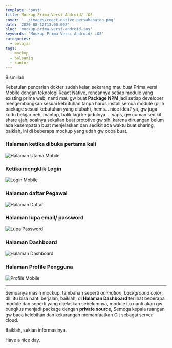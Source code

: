 ```yaml
---
template: 'post'
title: Mockup Prima Versi Android/ iOS
cover: '../images/react-native-persahabatan.png'
date: '2020-08-12T13:00:00Z'
slug: 'mockup-prima-versi-android-ios'
keywords: 'Mockup Prima Versi Android/ iOS'
categories:
  - belajar
tags:
  - mockup
  - balsamiq
  - kantor
---
```


Bismillah

Kebetulan pencarian dokter sudah kelar, sekarang mau buat Prima versi Mobile dengan teknologi React Native, rencannya setiap module yang existing prima web, nanti mau gw buat **Package NPM** jadi setiap developer mengembangkan sesuai kebutuhan tanpa harus install semua module (pilih package sesuai kebutuhan yang diubah), hems... nice idea? ya, gw juga kudu belajar neh, mantap, balik lagi ke judulnya ... yaps, gw cuman sedikit share ajah, soalnya sekalian buat prototive gw sih, karena diruangan belum ada kesempatan buat menjelaskan dan sedikit ada waktu buat sharing, baiklah, ini di beberapa mockup yang udah gw coba buat.

### Halaman ketika dibuka pertama kali

![Halaman Utama Mobile](../images/first.jpg)

### Ketika mengklik Login

![Login Mobile](../images/login.jpg)

### Halaman daftar Pegawai

![Halaman Daftar](../images/daftar.jpg)

### Halaman lupa email/ password

![Lupa Password](../images/lupa.jpg)

### Halaman Dashboard

![Halaman Dashboard](../images/dashboard.jpg)

### Halaman Profile Pengguna

![Profile Mobile](../images/profile.jpg)

---

Semuanya masih mockup, tambahan seperti _animation_, _background color_, dll. itu bisa nanti berjalan, baiklah, di **Halaman Dashboard** terlihat beberapa module dan seperti yang dijelaskan sebelumnya, module itu nanti akan gw bungkus menjadi package dengan **private source**, Semoga kepala ruangan gw baca kelebihan dan kekurangan memanfaatkan Git sebagai server cloud.

Baiklah, sekian informasinya.

Have a nice day.
